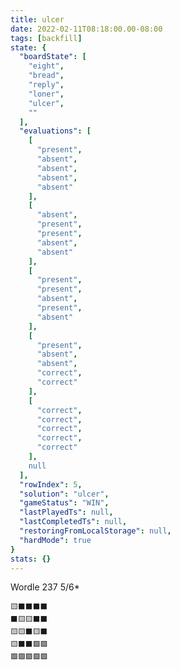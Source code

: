 ```yaml
---
title: ulcer
date: 2022-02-11T08:18:00.00-08:00
tags: [backfill]
state: {
  "boardState": [
    "eight",
    "bread",
    "reply",
    "loner",
    "ulcer",
    ""
  ],
  "evaluations": [
    [
      "present",
      "absent",
      "absent",
      "absent",
      "absent"
    ],
    [
      "absent",
      "present",
      "present",
      "absent",
      "absent"
    ],
    [
      "present",
      "present",
      "absent",
      "present",
      "absent"
    ],
    [
      "present",
      "absent",
      "absent",
      "correct",
      "correct"
    ],
    [
      "correct",
      "correct",
      "correct",
      "correct",
      "correct"
    ],
    null
  ],
  "rowIndex": 5,
  "solution": "ulcer",
  "gameStatus": "WIN",
  "lastPlayedTs": null,
  "lastCompletedTs": null,
  "restoringFromLocalStorage": null,
  "hardMode": true
}
stats: {}
---
```


Wordle 237 5/6*

<!-- more -->

```
🟨⬛⬛⬛⬛
⬛🟨🟨⬛⬛
🟨🟨⬛🟨⬛
🟨⬛⬛🟩🟩
🟩🟩🟩🟩🟩
```
